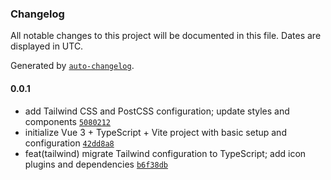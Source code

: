 ### Changelog

All notable changes to this project will be documented in this file. Dates are displayed in UTC.

Generated by [`auto-changelog`](https://github.com/CookPete/auto-changelog).

#### 0.0.1

- add Tailwind CSS and PostCSS configuration; update styles and components [`5080212`](https://github.com/architjee/picture-gallery/commit/50802125f8949ea67f888f5782a2b697297d9c2b)
- initialize Vue 3 + TypeScript + Vite project with basic setup and configuration [`42dd8a8`](https://github.com/architjee/picture-gallery/commit/42dd8a8788eefe81401dbad0af7ed1ae25cb1f6e)
- feat(tailwind) migrate Tailwind configuration to TypeScript; add icon plugins and dependencies [`b6f38db`](https://github.com/architjee/picture-gallery/commit/b6f38db38838cf5605ac65f5704cb9275ed4dc4e)
